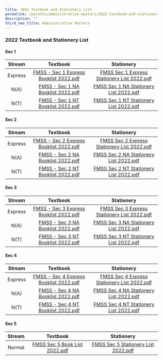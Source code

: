 ```yaml
---
title: 2022 Textbook and Stationery List
permalink: /parents/administrative-matters/2022-textbook-and-stationery-list/
description: ""
third_nav_title: Administrative Matters
---
```

### 2022 Textbook and Stationery List

#### Sec 1

| Stream | Textbook | Stationery |
|:---:|:---:|:---:|
| Express | [FMSS - Sec 1 Express Booklist 2022.pdf](/files/bl1.pdf) | [FMSS Sec 1 Express Stationery List 2022.pdf](/files/sl1.pdf) |
| N(A) | [FMSS - Sec 1 NA Booklist 2022.pdf](/files/bl2.pdf)   |  [FMSS Sec 1 NA Stationery List 2022.pdf](/files/sl2.pdf) |
| N(T) | [FMSS - Sec 1 NT Booklist 2022.pdf](/files/bl3.pdf) |[FMSS Sec 1 NT Stationery List 2022.pdf](/files/sl3.pdf) |

#### Sec 2

| Stream | Textbook | Stationery |
|:---:|:---:|:---:|
| Express | [FMSS - Sec 2 Express Booklist 2022.pdf](/files/bl4.pdf) | [FMSS Sec 2 Express Stationery List 2022.pdf](/files/sl4.pdf) |
| N(A) | [FMSS - Sec 2 NA Booklist 2022.pdf](/files/bl5.pdf)   |  [FMSS Sec 2 NA Stationery List 2022.pdf](/files/sl5.pdf) |
| N(T) | [FMSS - Sec 2 NT Booklist 2022.pdf](/files/bl6.pdf) |[FMSS Sec 2 NT Stationery List 2022.pdf](/files/sl6.pdf) |

#### Sec 3

| Stream | Textbook | Stationery |
|:---:|:---:|:---:|
| Express | [FMSS - Sec 3 Express Booklist 2022.pdf](/files/bl7.pdf) | [FMSS Sec 3 Express Stationery List 2022.pdf](/files/sl7.pdf) |
| N(A) | [FMSS - Sec 3 NA Booklist 2022.pdf](/files/bl8.pdf)   |  [FMSS Sec 3 NA Stationery List 2022.pdf](/files/sl8.pdf) |
| N(T) | [FMSS - Sec 3 NT Booklist 2022.pdf](/files/bl9.pdf) |[FMSS Sec 3 NT Stationery List 2022.pdf](/files/sl9.pdf) |

#### Sec 4

| Stream | Textbook | Stationery |
|:---:|:---:|:---:|
| Express | [FMSS - Sec 4 Express Booklist 2022.pdf](/files/bl10.pdf) | [FMSS Sec 4 Express Stationery List 2022.pdf](/files/sl10.pdf) |
| N(A) | [FMSS - Sec 4 NA Booklist 2022.pdf](/files/bl11.pdf)   |  [FMSS Sec 4 NA Stationery List 2022.pdf](/files/sl11.pdf) |
| N(T) | [FMSS - Sec 4 NT Booklist 2022.pdf](/files/bl12.pdf) |[FMSS Sec 4 NT Stationery List 2022.pdf](/files/sl12.pdf) |

#### Sec 5

| Stream | Textbook | Stationery |
|:---:|:---:|:---:|
| Normal | [FMSS Sec 5 Book List 2022.pdf](/files/bl13.pdf) | [FMSS Sec 5 Stationery List 2022.pdf](/files/sl13.pdf) |